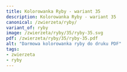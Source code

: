 ```yaml
---
title: Kolorowanka Ryby - wariant 35
description: Kolorowanka Ryby - wariant 35
canonical: /zwierzeta/ryby/
variant_of: ryby
image: /zwierzeta/ryby/35/ryby-35.svg
pdf: /zwierzeta/ryby/35/ryby-35.pdf
alt: "Darmowa kolorowanka ryby do druku PDF"
tags:
- zwierzeta
- ryby
---
```

